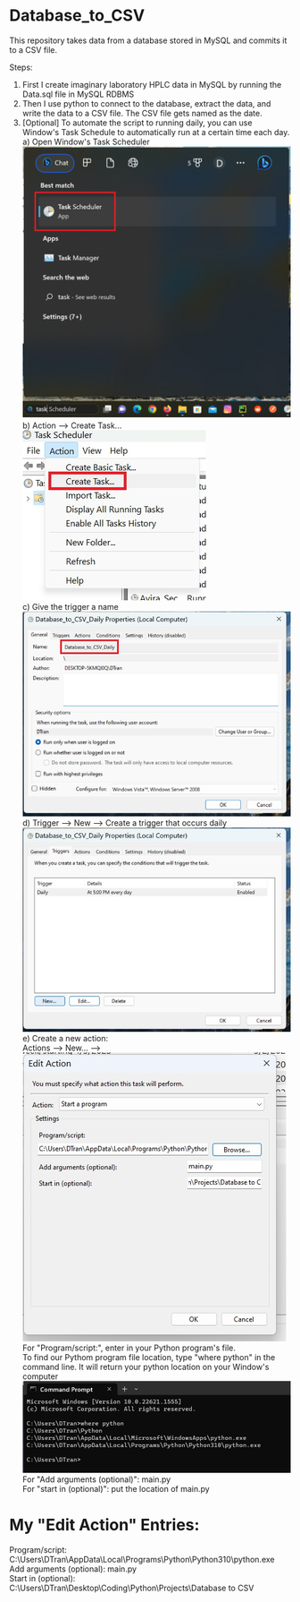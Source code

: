 # Database_to_CSV
  
This repository takes data from a database stored in MySQL and commits it to a CSV file.  
  
Steps:  
1) First I create imaginary laboratory HPLC data in MySQL by running the Data.sql file in MySQL RDBMS
2) Then I use python to connect to the database, extract the data, and write the data to a CSV file. The CSV file gets named as the date.
3) [Optional] To automate the script to running daily, you can use Window's Task Schedule to automatically run at a certain time each day.  
a) Open Window's Task Scheduler  
![Task Scheduler](https://github.com/david125tran/Database_to_CSV/blob/main/Images/1.png)  
b) Action --> Create Task...  
![Create Task](https://github.com/david125tran/Database_to_CSV/blob/main/Images/2.jpg)  
c) Give the trigger a name  
![Trigger Name](https://github.com/david125tran/Database_to_CSV/blob/main/Images/3.jpg)  
d) Trigger --> New --> Create a trigger that occurs daily  
![Create Trigger](https://github.com/david125tran/Database_to_CSV/blob/main/Images/4.jpg)  
e) Create a new action:  
Actions --> New... -->  
![Edit Action](https://github.com/david125tran/Database_to_CSV/blob/main/Images/5.jpg)  
For "Program/script:", enter in your Python program's file.  
To find our Pythom program file location, type "where python" in the command line.  It will return your python location on your Window's computer  
![Command Prompt](https://github.com/david125tran/Database_to_CSV/blob/main/Images/0.jpg)  
For "Add arguments (optional)": main.py  
For "start in (optional)": put the location of main.py  
  
# My "Edit Action" Entries:  
Program/script: C:\Users\DTran\AppData\Local\Programs\Python\Python310\python.exe  
Add arguments (optional): main.py  
Start in (optional): C:\Users\DTran\Desktop\Coding\Python\Projects\Database to CSV  
 


